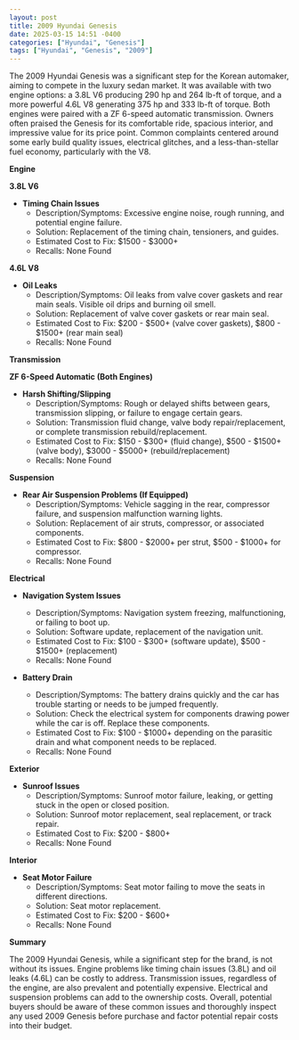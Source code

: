 ```yaml
---
layout: post
title: 2009 Hyundai Genesis
date: 2025-03-15 14:51 -0400
categories: ["Hyundai", "Genesis"]
tags: ["Hyundai", "Genesis", "2009"]
---
```

The 2009 Hyundai Genesis was a significant step for the Korean automaker, aiming to compete in the luxury sedan market. It was available with two engine options: a 3.8L V6 producing 290 hp and 264 lb-ft of torque, and a more powerful 4.6L V8 generating 375 hp and 333 lb-ft of torque. Both engines were paired with a ZF 6-speed automatic transmission. Owners often praised the Genesis for its comfortable ride, spacious interior, and impressive value for its price point. Common complaints centered around some early build quality issues, electrical glitches, and a less-than-stellar fuel economy, particularly with the V8.

**Engine**

**3.8L V6**

*   **Timing Chain Issues**
    *   Description/Symptoms: Excessive engine noise, rough running, and potential engine failure.
    *   Solution: Replacement of the timing chain, tensioners, and guides.
    *   Estimated Cost to Fix: $1500 - $3000+
    *   Recalls: None Found

**4.6L V8**

*   **Oil Leaks**
    *   Description/Symptoms: Oil leaks from valve cover gaskets and rear main seals. Visible oil drips and burning oil smell.
    *   Solution: Replacement of valve cover gaskets or rear main seal.
    *   Estimated Cost to Fix: $200 - $500+ (valve cover gaskets), $800 - $1500+ (rear main seal)
    *   Recalls: None Found

**Transmission**

**ZF 6-Speed Automatic (Both Engines)**

*   **Harsh Shifting/Slipping**
    *   Description/Symptoms: Rough or delayed shifts between gears, transmission slipping, or failure to engage certain gears.
    *   Solution: Transmission fluid change, valve body repair/replacement, or complete transmission rebuild/replacement.
    *   Estimated Cost to Fix: $150 - $300+ (fluid change), $500 - $1500+ (valve body), $3000 - $5000+ (rebuild/replacement)
    *   Recalls: None Found

**Suspension**

*   **Rear Air Suspension Problems (If Equipped)**
    *   Description/Symptoms: Vehicle sagging in the rear, compressor failure, and suspension malfunction warning lights.
    *   Solution: Replacement of air struts, compressor, or associated components.
    *   Estimated Cost to Fix: $800 - $2000+ per strut, $500 - $1000+ for compressor.
    *   Recalls: None Found

**Electrical**

*   **Navigation System Issues**
    *   Description/Symptoms: Navigation system freezing, malfunctioning, or failing to boot up.
    *   Solution: Software update, replacement of the navigation unit.
    *   Estimated Cost to Fix: $100 - $300+ (software update), $500 - $1500+ (replacement)
    *   Recalls: None Found

*   **Battery Drain**
    *   Description/Symptoms: The battery drains quickly and the car has trouble starting or needs to be jumped frequently.
    *   Solution: Check the electrical system for components drawing power while the car is off. Replace these components.
    *   Estimated Cost to Fix: $100 - $1000+ depending on the parasitic drain and what component needs to be replaced.
    *   Recalls: None Found

**Exterior**

*   **Sunroof Issues**
    *   Description/Symptoms: Sunroof motor failure, leaking, or getting stuck in the open or closed position.
    *   Solution: Sunroof motor replacement, seal replacement, or track repair.
    *   Estimated Cost to Fix: $200 - $800+
    *   Recalls: None Found

**Interior**

*   **Seat Motor Failure**
    *   Description/Symptoms: Seat motor failing to move the seats in different directions.
    *   Solution: Seat motor replacement.
    *   Estimated Cost to Fix: $200 - $600+
    *   Recalls: None Found

**Summary**

The 2009 Hyundai Genesis, while a significant step for the brand, is not without its issues. Engine problems like timing chain issues (3.8L) and oil leaks (4.6L) can be costly to address. Transmission issues, regardless of the engine, are also prevalent and potentially expensive. Electrical and suspension problems can add to the ownership costs. Overall, potential buyers should be aware of these common issues and thoroughly inspect any used 2009 Genesis before purchase and factor potential repair costs into their budget.

